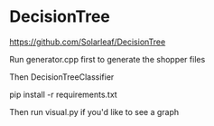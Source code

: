 # DecisionTree

https://github.com/Solarleaf/DecisionTree

Run generator.cpp first to generate the shopper files

Then DecisionTreeClassifier

pip install -r requirements.txt

Then run visual.py if you'd like to see a graph
